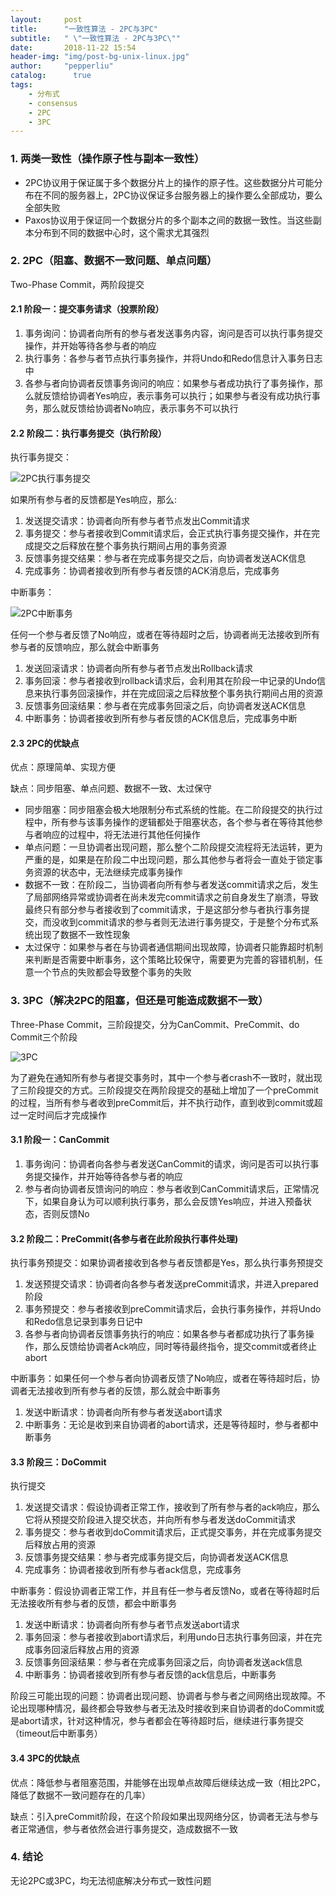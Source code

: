 ```yaml
---
layout:     post
title:      "一致性算法 - 2PC与3PC"
subtitle:   " \"一致性算法 - 2PC与3PC\""
date:       2018-11-22 15:54
header-img: "img/post-bg-unix-linux.jpg"
author:     "pepperliu"
catalog:      true
tags:
    - 分布式
    - consensus
    - 2PC
    - 3PC
---
```


### 1. 两类一致性（操作原子性与副本一致性）

- 2PC协议用于保证属于多个数据分片上的操作的原子性。这些数据分片可能分布在不同的服务器上，2PC协议保证多台服务器上的操作要么全部成功，要么全部失败
- Paxos协议用于保证同一个数据分片的多个副本之间的数据一致性。当这些副本分布到不同的数据中心时，这个需求尤其强烈

### 2. 2PC（阻塞、数据不一致问题、单点问题）

Two-Phase Commit，两阶段提交

#### 2.1 阶段一：提交事务请求（投票阶段）

1. 事务询问：协调者向所有的参与者发送事务内容，询问是否可以执行事务提交操作，并开始等待各参与者的响应
2. 执行事务：各参与者节点执行事务操作，并将Undo和Redo信息计入事务日志中
3. 各参与者向协调者反馈事务询问的响应：如果参与者成功执行了事务操作，那么就反馈给协调者Yes响应，表示事务可以执行；如果参与者没有成功执行事务，那么就反馈给协调者No响应，表示事务不可以执行

#### 2.2 阶段二：执行事务提交（执行阶段）

执行事务提交：

![2PC执行事务提交](http://blog.lpc-win32.com/img/2018-11-22/1.png)

如果所有参与者的反馈都是Yes响应，那么:

1. 发送提交请求：协调者向所有参与者节点发出Commit请求
2. 事务提交：参与者接收到Commit请求后，会正式执行事务提交操作，并在完成提交之后释放在整个事务执行期间占用的事务资源
3. 反馈事务提交结果：参与者在完成事务提交之后，向协调者发送ACK信息
4. 完成事务：协调者接收到所有参与者反馈的ACK消息后，完成事务

中断事务：

![2PC中断事务](http://blog.lpc-win32.com/img/2018-11-22/2.png)

任何一个参与者反馈了No响应，或者在等待超时之后，协调者尚无法接收到所有参与者的反馈响应，那么就会中断事务

1. 发送回滚请求：协调者向所有参与者节点发出Rollback请求
2. 事务回滚：参与者接收到rollback请求后，会利用其在阶段一中记录的Undo信息来执行事务回滚操作，并在完成回滚之后释放整个事务执行期间占用的资源
3. 反馈事务回滚结果：参与者在完成事务回滚之后，向协调者发送ACK信息
4. 中断事务：协调者接收到所有参与者反馈的ACK信息后，完成事务中断

#### 2.3 2PC的优缺点

优点：原理简单、实现方便

缺点：同步阻塞、单点问题、数据不一致、太过保守

- 同步阻塞：同步阻塞会极大地限制分布式系统的性能。在二阶段提交的执行过程中，所有参与该事务操作的逻辑都处于阻塞状态，各个参与者在等待其他参与者响应的过程中，将无法进行其他任何操作
- 单点问题：一旦协调者出现问题，那么整个二阶段提交流程将无法运转，更为严重的是，如果是在阶段二中出现问题，那么其他参与者将会一直处于锁定事务资源的状态中，无法继续完成事务操作
- 数据不一致：在阶段二，当协调者向所有参与者发送commit请求之后，发生了局部网络异常或协调者在尚未发完commit请求之前自身发生了崩溃，导致最终只有部分参与者接收到了commit请求，于是这部分参与者执行事务提交，而没收到commit请求的参与者则无法进行事务提交，于是整个分布式系统出现了数据不一致性现象
- 太过保守：如果参与者在与协调者通信期间出现故障，协调者只能靠超时机制来判断是否需要中断事务，这个策略比较保守，需要更为完善的容错机制，任意一个节点的失败都会导致整个事务的失败

### 3. 3PC（解决2PC的阻塞，但还是可能造成数据不一致）

Three-Phase Commit，三阶段提交，分为CanCommit、PreCommit、do Commit三个阶段

![3PC](http://blog.lpc-win32.com/img/2018-11-22/3.png)

为了避免在通知所有参与者提交事务时，其中一个参与者crash不一致时，就出现了三阶段提交的方式。三阶段提交在两阶段提交的基础上增加了一个preCommit的过程，当所有参与者收到preCommit后，并不执行动作，直到收到commit或超过一定时间后才完成操作

#### 3.1 阶段一：CanCommit

1. 事务询问：协调者向各参与者发送CanCommit的请求，询问是否可以执行事务提交操作，并开始等待各参与者的响应
2. 参与者向协调者反馈询问的响应：参与者收到CanCommit请求后，正常情况下，如果自身认为可以顺利执行事务，那么会反馈Yes响应，并进入预备状态，否则反馈No

#### 3.2 阶段二：PreCommit(各参与者在此阶段执行事件处理)

执行事务预提交：如果协调者接收到各参与者反馈都是Yes，那么执行事务预提交

1. 发送预提交请求：协调者向各参与者发送preCommit请求，并进入prepared阶段
2. 事务预提交：参与者接收到preCommit请求后，会执行事务操作，并将Undo和Redo信息记录到事务日记中
3. 各参与者向协调者反馈事务执行的响应：如果各参与者都成功执行了事务操作，那么反馈给协调者Ack响应，同时等待最终指令，提交commit或者终止abort

中断事务：如果任何一个参与者向协调者反馈了No响应，或者在等待超时后，协调者无法接收到所有参与者的反馈，那么就会中断事务

1. 发送中断请求：协调者向所有参与者发送abort请求
2. 中断事务：无论是收到来自协调者的abort请求，还是等待超时，参与者都中断事务

#### 3.3 阶段三：DoCommit

执行提交

1. 发送提交请求：假设协调者正常工作，接收到了所有参与者的ack响应，那么它将从预提交阶段进入提交状态，并向所有参与者发送doCommit请求
2. 事务提交：参与者收到doCommit请求后，正式提交事务，并在完成事务提交后释放占用的资源
3. 反馈事务提交结果：参与者完成事务提交后，向协调者发送ACK信息
4. 完成事务：协调者接收到所有参与者ack信息，完成事务

中断事务：假设协调者正常工作，并且有任一参与者反馈No，或者在等待超时后无法接收所有参与者的反馈，都会中断事务

1. 发送中断请求：协调者向所有参与者节点发送abort请求
2. 事务回滚：参与者接收到abort请求后，利用undo日志执行事务回滚，并在完成事务回滚后释放占用的资源
3. 反馈事务回滚结果：参与者在完成事务回滚之后，向协调者发送ack信息
4. 中断事务：协调者接收到所有参与者反馈的ack信息后，中断事务

阶段三可能出现的问题：协调者出现问题、协调者与参与者之间网络出现故障。不论出现哪种情况，最终都会导致参与者无法及时接收到来自协调者的doCommit或是abort请求，针对这种情况，参与者都会在等待超时后，继续进行事务提交（timeout后中断事务）

#### 3.4 3PC的优缺点

优点：降低参与者阻塞范围，并能够在出现单点故障后继续达成一致（相比2PC，降低了数据不一致问题存在的几率）

缺点：引入preCommit阶段，在这个阶段如果出现网络分区，协调者无法与参与者正常通信，参与者依然会进行事务提交，造成数据不一致

### 4. 结论

无论2PC或3PC，均无法彻底解决分布式一致性问题
